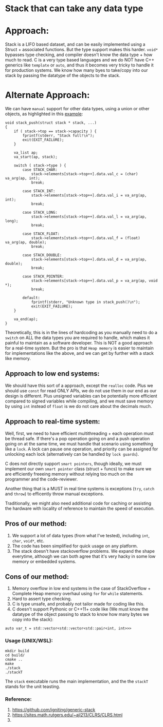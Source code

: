 # Stack that can take any data type

# Approach: 

Stack is a LIFO based dataset, and can be easily implemented using a Struct + associated functions. But the type support makes this harder. `void*` bypasses type checking, and compiler doesn't know the data type + how much to read. C is a very type based languages and we do NOT have C++ generics like `template` or `auto`, and thus it becomes very tricky to handle it for production systems. We know how many byes to take/copy into our stack by passing the datatype of the objects to the stack. 

# Alternate Approach: 

We can have `manual` support for other data types, using a union or other objects, as highlighted in this [example](https://stackoverflow.com/questions/26699505/stack-with-objects-of-different-type-in-c): 

```
void stack_push(struct stack * stack, ...)
{
    if ( stack->top == stack->capacity ) {
        fprintf(stderr, "Stack full!\n");
        exit(EXIT_FAILURE);
    }

    va_list ap;
    va_start(ap, stack);

    switch ( stack->type ) {
        case STACK_CHAR:
            stack->elements[stack->top++].data.val_c = (char) va_arg(ap, int);
            break;

        case STACK_INT:
            stack->elements[stack->top++].data.val_i = va_arg(ap, int);
            break;

        case STACK_LONG:
            stack->elements[stack->top++].data.val_l = va_arg(ap, long);
            break;

        case STACK_FLOAT:
            stack->elements[stack->top++].data.val_f = (float) va_arg(ap, double);
            break;

        case STACK_DOUBLE:
            stack->elements[stack->top++].data.val_d = va_arg(ap, double);
            break;

        case STACK_POINTER:
            stack->elements[stack->top++].data.val_p = va_arg(ap, void *);
            break;

        default:
            fprintf(stderr, "Unknown type in stack_push()\n");
            exit(EXIT_FAILURE);
    }

    va_end(ap);
}
```

Theoretically, this is in the lines of hardcoding as you manually need to do a `switch` on ALL the data types you are required to handle, which makes it painful to maintain as a software developer.  This is NOT a good approach for a real-time system. But the pro is that `Heap memory` is easier to maintain for implementations like the above, and we can get by further with a stack like memory. 

## Approach to low end systems: 

We should have this sort of a approach, except the `realloc` code. Plus we should use `const` for read ONLY APIs, we do not use them in our end as our design is different. Plus unsigned variables can be potentially more efficient compared to signed variables while compiling, and we must save memory by using `int` instead of `float` is we do not care about the decimals much.

## Approach to real-time system: 

Well, first, we need to  have efficient multithreading + each operation must be thread safe. If there's a pop operation going on and a push operation going on at the same time, we must handle that scenario using something like a `lock`. A lock can pause one operation, and priority can be assigned for unlocking each lock (alternatively can be handled by `lock guards`). 

C does not directly support `smart pointers`, though ideally, we must implement our own `smart pointer` class (struct + funcs) to make sure we are efficiently freeeing memory without relying too much on the programmer and the code-reviewer. 

Another thing that is a MUST in real time systems is exceptions (`try`, `catch` and `throw`) to efficently throw manual exceptions. 

Traditionally, we might also need additional code for caching or assisting the hardware with locality of reference to maintain the speed of execution.

## Pros of our method:

1. We support a lot of data types (from what I've tested), including `int`, `char`, `void*`, etc. 
2. The code has been simplified for quick usage on any platform. 
3. The stack doesn't have stackoverflow problems. We expand the shape everytime, although we can both agree that it's very hacky in some low memory or embedded systems. 

## Cons of our method:

1. Memory overflow in low end systems in the case of StackOverflow + Complete Heap memory overhaul using `for` for `while` statements. 
2. Hard to assert type checking. 
3. C is type unsafe, and probably not tailor made for coding like this. 
4. C doesn't support Pythonic or C++11+ code like (We must know the datatype of the object passing to stack to know how many bytes we copy into the stack): 

```
auto var_t = std::vector<std::vector<std::pair<int, int>>>
```

### Usage (UNIX/WSL):

```
mkdir build
cd build/
cmake ..
make
./stack
./stackT
```

The `stack` executable runs the main implementation, and the the `stackT` stands for the unit teasting.


### Reference: 

1. https://github.com/igniting/generic-stack
2. https://sites.math.rutgers.edu/~ajl213/CLRS/CLRS.html
3. 
